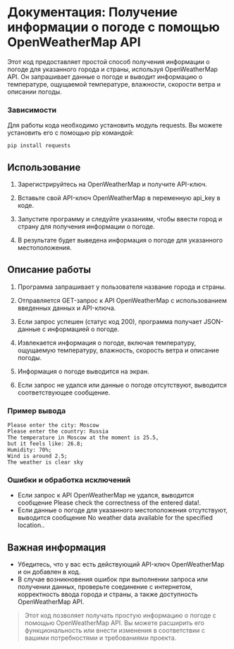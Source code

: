 # Документация: Получение информации о погоде с помощью OpenWeatherMap API
Этот код предоставляет простой способ получения информации о погоде для указанного города и страны, используя OpenWeatherMap API. Он запрашивает данные о погоде и выводит информацию о температуре, ощущаемой температуре, влажности, скорости ветра и описании погоды.

### Зависимости
Для работы кода необходимо установить модуль requests. Вы можете установить его с помощью pip командой:

````
pip install requests
````
## Использование
1. Зарегистрируйтесь на OpenWeatherMap и получите API-ключ.

2. Вставьте свой API-ключ OpenWeatherMap в переменную api_key в коде.

3. Запустите программу и следуйте указаниям, чтобы ввести город и страну для получения информации о погоде.

4. В результате будет выведена информация о погоде для указанного местоположения.

## Описание работы
1. Программа запрашивает у пользователя название города и страны.

2. Отправляется GET-запрос к API OpenWeatherMap с использованием введенных данных и API-ключа.

3. Если запрос успешен (статус код 200), программа получает JSON-данные с информацией о погоде.

4. Извлекается информация о погоде, включая температуру, ощущаемую температуру, влажность, скорость ветра и описание погоды.

5. Информация о погоде выводится на экран.

6. Если запрос не удался или данные о погоде отсутствуют, выводится соответствующее сообщение.

### Пример вывода

````
Please enter the city: Moscow
Please enter the country: Russia
The temperature in Moscow at the moment is 25.5,
but it feels like: 26.8;
Humidity: 70%;
Wind is around 2.5;
The weather is clear sky
````

### Ошибки и обработка исключений
* Если запрос к API OpenWeatherMap не удался, выводится сообщение Please check the correctness of the entered data!.
* Если данные о погоде для указанного местоположения отсутствуют, выводится сообщение No weather data available for the specified location..

## Важная информация

* Убедитесь, что у вас есть действующий API-ключ OpenWeatherMap и он добавлен в код.
* В случае возникновения ошибок при выполнении запроса или получении данных, проверьте соединение с интернетом, корректность ввода города и страны, а также доступность OpenWeatherMap API.
> Этот код позволяет получать простую информацию о погоде с помощью OpenWeatherMap API. Вы можете расширить его функциональность или внести изменения в соответствии с вашими потребностями и требованиями проекта.